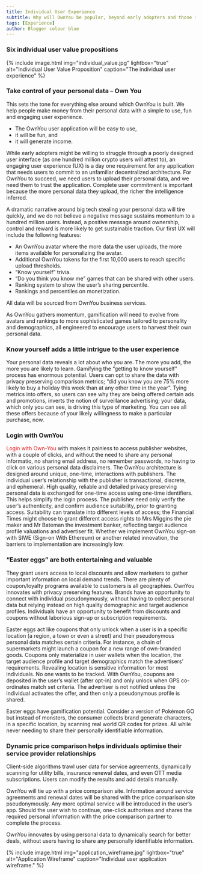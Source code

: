 ```yaml
---
title: Individual User Experience
subtitle: Why will OwnYou be popular, beyond early adopters and those interested in the self-sovereign identity movement? How does OwnYou move from a cold start to becoming the standard in personal data custody?
tags: [Experience]
author: Blogger colour blue
---
```


### <span style="color: #e81313"></span>

### Six individual user value propositions

{% include image.html img="individual_value.jpg" lightbox="true" alt="Individual User Value Proposition" caption="The individual user experience" %}

### Take control of your personal data – Own You

This sets the tone for everything else around which OwnYou is built. We help people make money from their personal data with a simple to use, fun and engaging user experience.

- The OwnYou user application will be easy to use,
- it will be fun, and
- it will generate income.

While early adopters might be willing to struggle through a poorly designed user interface (as one hundred million crypto users will attest to), an engaging user experience (UX) is a day one requirement for any application that needs users to commit to an unfamiliar decentralized architecture. For OwnYou to succeed, we need users to upload their personal data, and we need them to trust the application. Complete user commitment is important because the more personal data they upload, the richer the intelligence inferred.

A dramatic narrative around big tech stealing your personal data will tire quickly, and we do not believe a negative message sustains momentum to a hundred million users. Instead, a positive message around ownership, control and reward is more likely to get sustainable traction. Our first UX will include the following features:

- An OwnYou avatar where the more data the user uploads, the more items available for personalizing the avatar.
- Additional OwnYou tokens for the first 10,000 users to reach specific upload thresholds.
- “Know yourself” trivia.
- “Do you think you know me” games that can be shared with other users.
- Ranking system to show the user’s sharing percentile.
- Rankings and percentiles on monetization.

All data will be sourced from OwnYou business services.

As OwnYou gathers momentum, gamification will need to evolve from avatars and rankings to more sophisticated games tailored to personality and demographics, all engineered to encourage users to harvest their own personal data.

### Know yourself adds a little intrigue to the user experience

Your personal data reveals a lot about who you are. The more you add, the more you are likely to learn. Gamifying the “getting to know yourself” process has enormous potential. Users can opt to share the data with privacy preserving comparison metrics; “did you know you are 75% more likely to buy a holiday this week than at any other time in the year”. Tying metrics into offers, so users can see why they are being offered certain ads and promotions, inverts the notion of surveillance advertising; your data, which only you can see, is driving this type of marketing. You can see all these offers because of your likely willingness to make a particular purchase, now.

### Login with OwnYou

<span style="color: #e81313">Login with Own-You</span> with makes it painless to access publisher websites, with a couple of clicks, and without the need to share any personal informatio, no sharing email address, no remember passwords, no having to click on various personal data disclaimers. The OwnYou architecture is designed around unique, one-time, interactions with publishers. The individual user’s relationship with the publisher is transactional, discrete, and ephemeral. High quality, reliable and detailed privacy preserving personal data is exchanged for one-time access using one-time identifiers. This helps simplify the login process. The publisher need only verify the user’s authenticity, and confirm audience suitability, prior to granting access. Suitability can translate into different levels of access; the Financial Times might choose to grant different access rights to Mrs Miggins the pie maker and Mr Bateman the investment banker, reflecting target audience profile valuations and advertiser fit.
Whether we implement OwnYou sign-on with SIWE (Sign-on With Ethereum) or another related innovation, the barriers to implementation are increasingly low.

### “Easter eggs” are both entertaining and valuable

They grant users access to local discounts and allow marketers to gather important information on local demand trends. There are plenty of coupon/loyalty programs available to customers is all geographies. OwnYou innovates with privacy preserving features. Brands have an opportunity to connect with individual pseudonymously, without having to collect personal data but relying instead on high quality demographic and target audience profiles. Individuals have an opportunity to benefit from discounts and coupons without laborious sign-up or subscription requirements.

Easter eggs act like coupons that only unlock when a user is in a specific location (a region, a town or even a street) and their pseudonymous personal data matches certain criteria. For instance, a chain of supermarkets might launch a coupon for a new range of own-branded goods. Coupons only materialize in user wallets when the location, the target audience profile and target demographics match the advertisers’ requirements.
Revealing location is sensitive information for most individuals. No one wants to be tracked. With OwnYou, coupons are deposited in the user’s wallet (after opt-in) and only unlock when GPS co-ordinates match set criteria. The advertiser is not notified unless the individual activates the offer, and then only a pseudonymous profile is shared.

Easter eggs have gamification potential. Consider a version of Pokémon GO but instead of monsters, the consumer collects brand generate characters, in a specific location, by scanning real world QR codes for prizes. All while never needing to share their personally identifiable information.

### Dynamic price comparison helps individuals optimise their service provider relationships

Client-side algorithms trawl user data for service agreements, dynamically scanning for utility bills, insurance renewal dates, and even OTT media subscriptions. Users can modify the results and add details manually.

OwnYou will tie up with a price comparison site. Information around service agreements and renewal dates will be shared with the price comparison site pseudonymously. Any more optimal service will be introduced in the user’s app. Should the user wish to continue, one-click authorises and shares the required personal information with the price comparison partner to complete the process.

OwnYou innovates by using personal data to dynamically search for better deals, without users having to share any personally identifiable information.

{% include image.html img="application_wireframe.jpg" lightbox="true" alt="Application Wireframe" caption="Individual user application wireframe." %}
